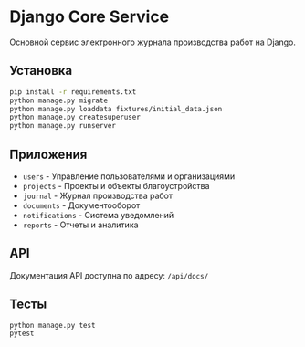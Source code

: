 # Django Core Service

Основной сервис электронного журнала производства работ на Django.

## Установка

```bash
pip install -r requirements.txt
python manage.py migrate
python manage.py loaddata fixtures/initial_data.json
python manage.py createsuperuser
python manage.py runserver
```

## Приложения

- `users` - Управление пользователями и организациями
- `projects` - Проекты и объекты благоустройства
- `journal` - Журнал производства работ
- `documents` - Документооборот
- `notifications` - Система уведомлений
- `reports` - Отчеты и аналитика

## API

Документация API доступна по адресу: `/api/docs/`

## Тесты

```bash
python manage.py test
pytest
```
